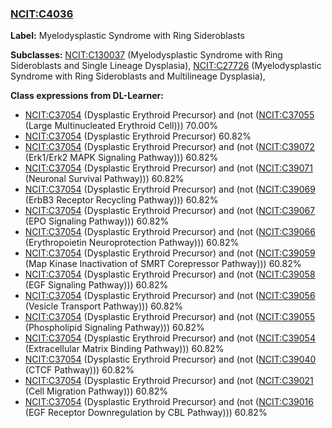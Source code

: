 
### [NCIT:C4036](http://purl.obolibrary.org/obo/NCIT_C4036)
**Label:** Myelodysplastic Syndrome with Ring Sideroblasts

**Subclasses:** [NCIT:C130037](http://purl.obolibrary.org/obo/NCIT_C130037) (Myelodysplastic Syndrome with Ring Sideroblasts and Single Lineage Dysplasia), [NCIT:C27726](http://purl.obolibrary.org/obo/NCIT_C27726) (Myelodysplastic Syndrome with Ring Sideroblasts and Multilineage Dysplasia), 

**Class expressions from DL-Learner:**

- [NCIT:C37054](http://purl.obolibrary.org/obo/NCIT_C37054) (Dysplastic Erythroid Precursor) and (not ([NCIT:C37055](http://purl.obolibrary.org/obo/NCIT_C37055) (Large Multinucleated Erythroid Cell))) 70.00%
- [NCIT:C37054](http://purl.obolibrary.org/obo/NCIT_C37054) (Dysplastic Erythroid Precursor) 60.82%
- [NCIT:C37054](http://purl.obolibrary.org/obo/NCIT_C37054) (Dysplastic Erythroid Precursor) and (not ([NCIT:C39072](http://purl.obolibrary.org/obo/NCIT_C39072) (Erk1/Erk2 MAPK Signaling Pathway))) 60.82%
- [NCIT:C37054](http://purl.obolibrary.org/obo/NCIT_C37054) (Dysplastic Erythroid Precursor) and (not ([NCIT:C39071](http://purl.obolibrary.org/obo/NCIT_C39071) (Neuronal Survival Pathway))) 60.82%
- [NCIT:C37054](http://purl.obolibrary.org/obo/NCIT_C37054) (Dysplastic Erythroid Precursor) and (not ([NCIT:C39069](http://purl.obolibrary.org/obo/NCIT_C39069) (ErbB3 Receptor Recycling Pathway))) 60.82%
- [NCIT:C37054](http://purl.obolibrary.org/obo/NCIT_C37054) (Dysplastic Erythroid Precursor) and (not ([NCIT:C39067](http://purl.obolibrary.org/obo/NCIT_C39067) (EPO Signaling Pathway))) 60.82%
- [NCIT:C37054](http://purl.obolibrary.org/obo/NCIT_C37054) (Dysplastic Erythroid Precursor) and (not ([NCIT:C39066](http://purl.obolibrary.org/obo/NCIT_C39066) (Erythropoietin Neuroprotection Pathway))) 60.82%
- [NCIT:C37054](http://purl.obolibrary.org/obo/NCIT_C37054) (Dysplastic Erythroid Precursor) and (not ([NCIT:C39059](http://purl.obolibrary.org/obo/NCIT_C39059) (Map Kinase Inactivation of SMRT Corepressor Pathway))) 60.82%
- [NCIT:C37054](http://purl.obolibrary.org/obo/NCIT_C37054) (Dysplastic Erythroid Precursor) and (not ([NCIT:C39058](http://purl.obolibrary.org/obo/NCIT_C39058) (EGF Signaling Pathway))) 60.82%
- [NCIT:C37054](http://purl.obolibrary.org/obo/NCIT_C37054) (Dysplastic Erythroid Precursor) and (not ([NCIT:C39056](http://purl.obolibrary.org/obo/NCIT_C39056) (Vesicle Transport Pathway))) 60.82%
- [NCIT:C37054](http://purl.obolibrary.org/obo/NCIT_C37054) (Dysplastic Erythroid Precursor) and (not ([NCIT:C39055](http://purl.obolibrary.org/obo/NCIT_C39055) (Phospholipid Signaling Pathway))) 60.82%
- [NCIT:C37054](http://purl.obolibrary.org/obo/NCIT_C37054) (Dysplastic Erythroid Precursor) and (not ([NCIT:C39054](http://purl.obolibrary.org/obo/NCIT_C39054) (Extracellular Matrix Binding Pathway))) 60.82%
- [NCIT:C37054](http://purl.obolibrary.org/obo/NCIT_C37054) (Dysplastic Erythroid Precursor) and (not ([NCIT:C39040](http://purl.obolibrary.org/obo/NCIT_C39040) (CTCF Pathway))) 60.82%
- [NCIT:C37054](http://purl.obolibrary.org/obo/NCIT_C37054) (Dysplastic Erythroid Precursor) and (not ([NCIT:C39021](http://purl.obolibrary.org/obo/NCIT_C39021) (Cell Migration Pathway))) 60.82%
- [NCIT:C37054](http://purl.obolibrary.org/obo/NCIT_C37054) (Dysplastic Erythroid Precursor) and (not ([NCIT:C39016](http://purl.obolibrary.org/obo/NCIT_C39016) (EGF Receptor Downregulation by CBL Pathway))) 60.82%


